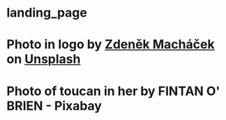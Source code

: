 # landing_page
# Photo in logo by <a href="https://unsplash.com/@zmachacek?utm_source=unsplash&utm_medium=referral&utm_content=creditCopyText">Zdeněk Macháček</a> on <a href="https://unsplash.com/s/photos/costa-rica?utm_source=unsplash&utm_medium=referral&utm_content=creditCopyText">Unsplash</a>
# Photo of toucan in her by FINTAN O' BRIEN - Pixabay
